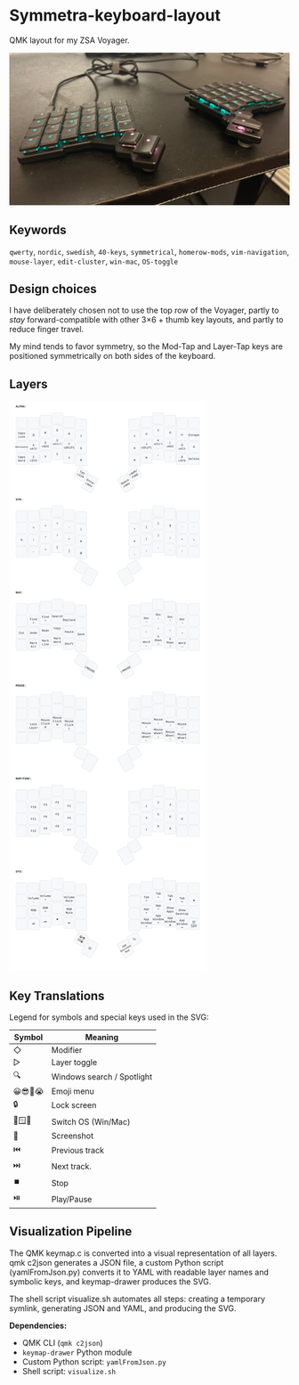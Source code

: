 # Symmetra-keyboard-layout

QMK layout for my ZSA Voyager.

![Keyboard](assets/voyager.jpeg)

## Keywords

`qwerty`, `nordic`, `swedish`, `40-keys`, `symmetrical`, `homerow-mods`, `vim-navigation`, `mouse-layer`, `edit-cluster`, `win-mac`, `OS-toggle`

## Design choices
 
I have deliberately chosen not to use the top row of the Voyager, partly to _stay_ forward-compatible with other 3×6 + thumb key layouts, and partly to reduce finger travel. 

My mind tends to favor symmetry, so the Mod-Tap and Layer-Tap keys are positioned symmetrically on both sides of the keyboard.

## Layers

![Keymap](assets/keymap.svg)

## Key Translations

Legend for symbols and special keys used in the SVG:

| Symbol       | Meaning                    |
|--------------|----------------------------|
| ◇            | Modifier                   |
| ▷            | Layer toggle               |
| 🔍           | Windows search / Spotlight | 
| 😀😎🤔😭     | Emoji menu                 |
| 🔒           | Lock screen                |
| 🔄🪟🍏       | Switch OS (Win/Mac)        |
| 📸           | Screenshot                 |
| ⏮️           | Previous track             | 
| ⏭️           | Next track.                | 
| ⏹️           | Stop                       | 
| ⏯️           | Play/Pause                 | 

## Visualization Pipeline

The QMK keymap.c is converted into a visual representation of all layers. qmk c2json generates a JSON file, a custom Python script (yamlFromJson.py) converts it to YAML with readable layer names and symbolic keys, and keymap-drawer produces the SVG.

The shell script visualize.sh automates all steps: creating a temporary symlink, generating JSON and YAML, and producing the SVG.

**Dependencies:**  
- QMK CLI (`qmk c2json`)  
- `keymap-drawer` Python module  
- Custom Python script: `yamlFromJson.py`  
- Shell script: `visualize.sh`
